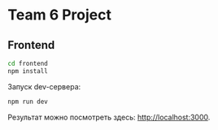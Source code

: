 # Team 6 Project

## Frontend

```bash
cd frontend
npm install
```

Запуск dev-сервера:

```bash
npm run dev
```

Результат можно посмотреть здесь: [http://localhost:3000](http://localhost:3000).
